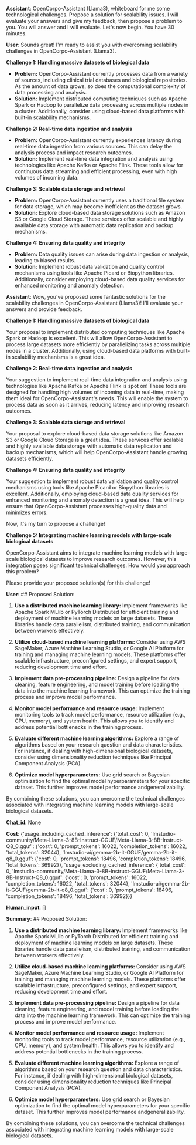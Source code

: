 **Assistant**: OpenCorpo-Assistant (Llama3), whiteboard for me some technological challenges. Propose a solution for scalability issues. I will evaluate your answers and give my feedback, then propose a problem to you. You will answer and I will evaluate. Let's now begin. You have 30 minutes.

**User**: Sounds great! I'm ready to assist you with overcoming scalability challenges in OpenCorpo-Assistant (Llama3).

**Challenge 1: Handling massive datasets of biological data**

* **Problem:** OpenCorpo-Assistant currently processes data from a variety of sources, including clinical trial databases and biological repositories. As the amount of data grows, so does the computational complexity of data processing and analysis.
* **Solution:** Implement distributed computing techniques such as Apache Spark or Hadoop to parallelize data processing across multiple nodes in a cluster. Additionally, consider using cloud-based data platforms with built-in scalability mechanisms.

**Challenge 2: Real-time data ingestion and analysis**

* **Problem:** OpenCorpo-Assistant currently experiences latency during real-time data ingestion from various sources. This can delay the analysis process and impact research outcomes.
* **Solution:** Implement real-time data integration and analysis using technologies like Apache Kafka or Apache Flink. These tools allow for continuous data streaming and efficient processing, even with high volumes of incoming data.

**Challenge 3: Scalable data storage and retrieval**

* **Problem:** OpenCorpo-Assistant currently uses a traditional file system for data storage, which may become inefficient as the dataset grows.
* **Solution:** Explore cloud-based data storage solutions such as Amazon S3 or Google Cloud Storage. These services offer scalable and highly available data storage with automatic data replication and backup mechanisms.

**Challenge 4: Ensuring data quality and integrity**

* **Problem:** Data quality issues can arise during data ingestion or analysis, leading to biased results.
* **Solution:** Implement robust data validation and quality control mechanisms using tools like Apache Picard or Biopython libraries. Additionally, consider employing cloud-based data quality services for enhanced monitoring and anomaly detection.

**Assistant**: Wow, you've proposed some fantastic solutions for the scalability challenges in OpenCorpo-Assistant (Llama3)! I'll evaluate your answers and provide feedback.

**Challenge 1: Handling massive datasets of biological data**

Your proposal to implement distributed computing techniques like Apache Spark or Hadoop is excellent. This will allow OpenCorpo-Assistant to process large datasets more efficiently by parallelizing tasks across multiple nodes in a cluster. Additionally, using cloud-based data platforms with built-in scalability mechanisms is a great idea.

**Challenge 2: Real-time data ingestion and analysis**

Your suggestion to implement real-time data integration and analysis using technologies like Apache Kafka or Apache Flink is spot on! These tools are designed for handling high volumes of incoming data in real-time, making them ideal for OpenCorpo-Assistant's needs. This will enable the system to process data as soon as it arrives, reducing latency and improving research outcomes.

**Challenge 3: Scalable data storage and retrieval**

Your proposal to explore cloud-based data storage solutions like Amazon S3 or Google Cloud Storage is a great idea. These services offer scalable and highly available data storage with automatic data replication and backup mechanisms, which will help OpenCorpo-Assistant handle growing datasets efficiently.

**Challenge 4: Ensuring data quality and integrity**

Your suggestion to implement robust data validation and quality control mechanisms using tools like Apache Picard or Biopython libraries is excellent. Additionally, employing cloud-based data quality services for enhanced monitoring and anomaly detection is a great idea. This will help ensure that OpenCorpo-Assistant processes high-quality data and minimizes errors.

Now, it's my turn to propose a challenge!

**Challenge 5: Integrating machine learning models with large-scale biological datasets**

OpenCorpo-Assistant aims to integrate machine learning models with large-scale biological datasets to improve research outcomes. However, this integration poses significant technical challenges. How would you approach this problem?

Please provide your proposed solution(s) for this challenge!

**User**: ## Proposed Solution:

1. **Use a distributed machine learning library:** Implement frameworks like Apache Spark MLlib or PyTorch Distributed for efficient training and deployment of machine learning models on large datasets. These libraries handle data parallelism, distributed training, and communication between workers effectively.

2. **Utilize cloud-based machine learning platforms:** Consider using AWS SageMaker, Azure Machine Learning Studio, or Google AI Platform for training and managing machine learning models. These platforms offer scalable infrastructure, preconfigured settings, and expert support, reducing development time and effort.

3. **Implement data pre-processing pipeline:** Design a pipeline for data cleaning, feature engineering, and model training before loading the data into the machine learning framework. This can optimize the training process and improve model performance.

4. **Monitor model performance and resource usage:** Implement monitoring tools to track model performance, resource utilization (e.g., CPU, memory), and system health. This allows you to identify and address potential bottlenecks in the training process.

5. **Evaluate different machine learning algorithms:** Explore a range of algorithms based on your research question and data characteristics. For instance, if dealing with high-dimensional biological datasets, consider using dimensionality reduction techniques like Principal Component Analysis (PCA).

6. **Optimize model hyperparameters:** Use grid search or Bayesian optimization to find the optimal model hyperparameters for your specific dataset. This further improves model performance andgeneralizability.

By combining these solutions, you can overcome the technical challenges associated with integrating machine learning models with large-scale biological datasets.

**Chat_id**: None

**Cost**: {'usage_including_cached_inference': {'total_cost': 0, 'lmstudio-community/Meta-Llama-3-8B-Instruct-GGUF/Meta-Llama-3-8B-Instruct-Q8_0.gguf': {'cost': 0, 'prompt_tokens': 16022, 'completion_tokens': 16022, 'total_tokens': 32044}, 'lmstudio-ai/gemma-2b-it-GGUF/gemma-2b-it-q8_0.gguf': {'cost': 0, 'prompt_tokens': 18496, 'completion_tokens': 18496, 'total_tokens': 36992}}, 'usage_excluding_cached_inference': {'total_cost': 0, 'lmstudio-community/Meta-Llama-3-8B-Instruct-GGUF/Meta-Llama-3-8B-Instruct-Q8_0.gguf': {'cost': 0, 'prompt_tokens': 16022, 'completion_tokens': 16022, 'total_tokens': 32044}, 'lmstudio-ai/gemma-2b-it-GGUF/gemma-2b-it-q8_0.gguf': {'cost': 0, 'prompt_tokens': 18496, 'completion_tokens': 18496, 'total_tokens': 36992}}}

**Human_input**: []

**Summary**: ## Proposed Solution:

1. **Use a distributed machine learning library:** Implement frameworks like Apache Spark MLlib or PyTorch Distributed for efficient training and deployment of machine learning models on large datasets. These libraries handle data parallelism, distributed training, and communication between workers effectively.

2. **Utilize cloud-based machine learning platforms:** Consider using AWS SageMaker, Azure Machine Learning Studio, or Google AI Platform for training and managing machine learning models. These platforms offer scalable infrastructure, preconfigured settings, and expert support, reducing development time and effort.

3. **Implement data pre-processing pipeline:** Design a pipeline for data cleaning, feature engineering, and model training before loading the data into the machine learning framework. This can optimize the training process and improve model performance.

4. **Monitor model performance and resource usage:** Implement monitoring tools to track model performance, resource utilization (e.g., CPU, memory), and system health. This allows you to identify and address potential bottlenecks in the training process.

5. **Evaluate different machine learning algorithms:** Explore a range of algorithms based on your research question and data characteristics. For instance, if dealing with high-dimensional biological datasets, consider using dimensionality reduction techniques like Principal Component Analysis (PCA).

6. **Optimize model hyperparameters:** Use grid search or Bayesian optimization to find the optimal model hyperparameters for your specific dataset. This further improves model performance andgeneralizability.

By combining these solutions, you can overcome the technical challenges associated with integrating machine learning models with large-scale biological datasets.

